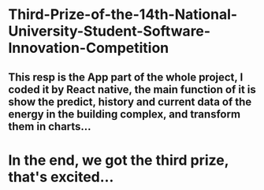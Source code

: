 # Third-Prize-of-the-14th-National-University-Student-Software-Innovation-Competition

## This resp is the App part of the whole project, I coded it by React native, the main function of it is show the predict, history and current data of the energy in the building complex, and transform them in charts...
# In the end, we got the third prize, that's excited...
